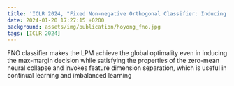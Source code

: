 ```yaml
---
title: 'ICLR 2024, "Fixed Non-negative Orthogonal Classifier: Inducing Zero-mean Neural Collapse with Feature Dimension Separation"'
date: 2024-01-20 17:27:15 +0200
background: assets/img/publication/hoyong_fno.jpg
tags: [ICLR 2024]
---
```


FNO classifier makes the LPM achieve the global optimality even in inducing the max-margin decision while satisfying the properties of the zero-mean neural collapse and invokes feature dimension separation, which is useful in continual learning and imbalanced learning